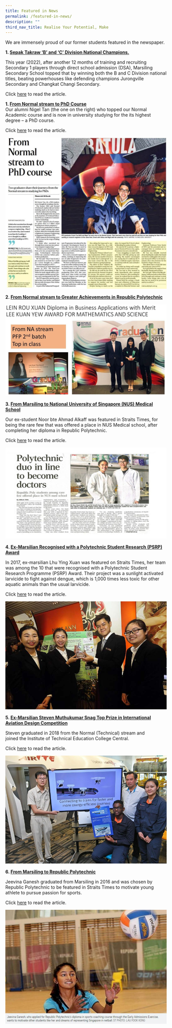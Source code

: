 ```yaml
---
title: Featured in News
permalink: /featured-in-news/
description: ""
third_nav_title: Realise Your Potential, Make
---
```

We are immensely proud of our former students featured in the newspaper.

**1\. <u>Sepak Takraw ‘B’ and ‘C’ Division National Champions.</u>**  

	
This year (2022), after another 12 months of training and recruiting Secondary 1 players through direct school admission (DSA), Marsiling Secondary School topped that by winning both the B and C Division national titles, beating powerhouses like defending champions Jurongville Secondary and Changkat Changi Secondary.

Click [here](/files/School-sports_-How-Marsiling-Secondary-became-sepak-takraw-kings-_-The-Straits-Times.pdf) to read the article.

	
**1\. <u>From Normal stream to PhD Course</u>**  
Our alumni Nigel Tan (the one on the right) who topped our Normal Academic course and is now in university studying for the its highest degree – a PhD course. 

Click [here](https://www.straitstimes.com/singapore/education/from-normal-stream-to-phd-course) to read the article.

![](/images/Nigel-PhD-1024x957.jpeg)

**2\. <u>From Normal stream to Greater Achievements in Republic Polytechnic</u>**

![](/images/LKY-award.jpeg)

**3\. <u>From Marsiling to National University of Singapore (NUS) Medical School</u>**

Our ex-student Noor bte Ahmad Alkaff was featured in Straits Times, for being the rare few that was offered a place in NUS Medical school, after completing her diploma in Republic Polytechnic.  

Click [here](https://www.asiaone.com/singapore/polytechnic-duo-line-become-doctors) to read the article.

![](/images/NUS-medical-school-1024x577.jpeg)

**4\. <u>Ex-Marsilian Recognised with a Polytechnic Student Research (PSRP) Award</u>**

In 2017, ex-marsilian Lhu Ying Xuan was featured on Straits Times, her team was among the 10 that were recognised with a Polytechnic Student Research Programme (PSRP) Award. Their project was a sunlight activated larvicide to fight against dengue, which is 1,000 times less toxic for other aquatic animals than the usual larvicide.

Click [here](https://www.straitstimes.com/singapore/education/poly-students-win-recognition-for-rd-breakthroughs) to read the article.

![](/images/12.jpeg)

**5\. <u>Ex-Marsilian Steven Muthukumar Snag Top Prize in International Aviation Design Competition</u>**

Steven graduated in 2018 from the Normal (Technical) stream and joined the Institute of Technical Education College Central. 

Click [here](https://www.straitstimes.com/singapore/transport/ite-students-snag-top-prize-in-international-aviation-design-competition) to read the article.

![](/images/1-13.jpeg)

**6\. <u>From Marsiling to Republic Polytechnic</u>**

Jeevina Ganesh graduated from Marsiling in 2016 and was chosen by Republic Polytechnic to be featured in Straits Times to motivate young athlete to pursue passion for sports.

Click [here](https://www.straitstimes.com/singapore/education/young-athlete-on-track-to-pursue-passion-for-sports) to read the article.

![](/images/Jeevina-online-1024x721.jpeg)
